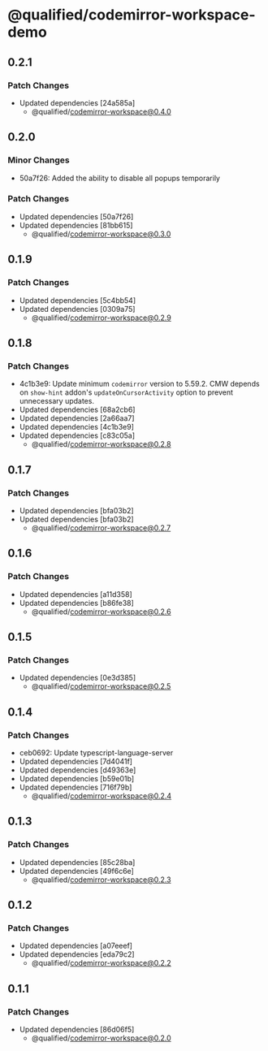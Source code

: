 # @qualified/codemirror-workspace-demo

## 0.2.1

### Patch Changes

- Updated dependencies [24a585a]
  - @qualified/codemirror-workspace@0.4.0

## 0.2.0

### Minor Changes

- 50a7f26: Added the ability to disable all popups temporarily

### Patch Changes

- Updated dependencies [50a7f26]
- Updated dependencies [81bb615]
  - @qualified/codemirror-workspace@0.3.0

## 0.1.9

### Patch Changes

- Updated dependencies [5c4bb54]
- Updated dependencies [0309a75]
  - @qualified/codemirror-workspace@0.2.9

## 0.1.8

### Patch Changes

- 4c1b3e9: Update minimum `codemirror` version to 5.59.2. CMW depends on `show-hint` addon's `updateOnCursorActivity` option to prevent unnecessary updates.
- Updated dependencies [68a2cb6]
- Updated dependencies [2a66aa7]
- Updated dependencies [4c1b3e9]
- Updated dependencies [c83c05a]
  - @qualified/codemirror-workspace@0.2.8

## 0.1.7

### Patch Changes

- Updated dependencies [bfa03b2]
- Updated dependencies [bfa03b2]
  - @qualified/codemirror-workspace@0.2.7

## 0.1.6

### Patch Changes

- Updated dependencies [a11d358]
- Updated dependencies [b86fe38]
  - @qualified/codemirror-workspace@0.2.6

## 0.1.5

### Patch Changes

- Updated dependencies [0e3d385]
  - @qualified/codemirror-workspace@0.2.5

## 0.1.4

### Patch Changes

- ceb0692: Update typescript-language-server
- Updated dependencies [7d4041f]
- Updated dependencies [d49363e]
- Updated dependencies [b59e01b]
- Updated dependencies [716f79b]
  - @qualified/codemirror-workspace@0.2.4

## 0.1.3

### Patch Changes

- Updated dependencies [85c28ba]
- Updated dependencies [49f6c6e]
  - @qualified/codemirror-workspace@0.2.3

## 0.1.2

### Patch Changes

- Updated dependencies [a07eeef]
- Updated dependencies [eda79c2]
  - @qualified/codemirror-workspace@0.2.2

## 0.1.1

### Patch Changes

- Updated dependencies [86d06f5]
  - @qualified/codemirror-workspace@0.2.0
